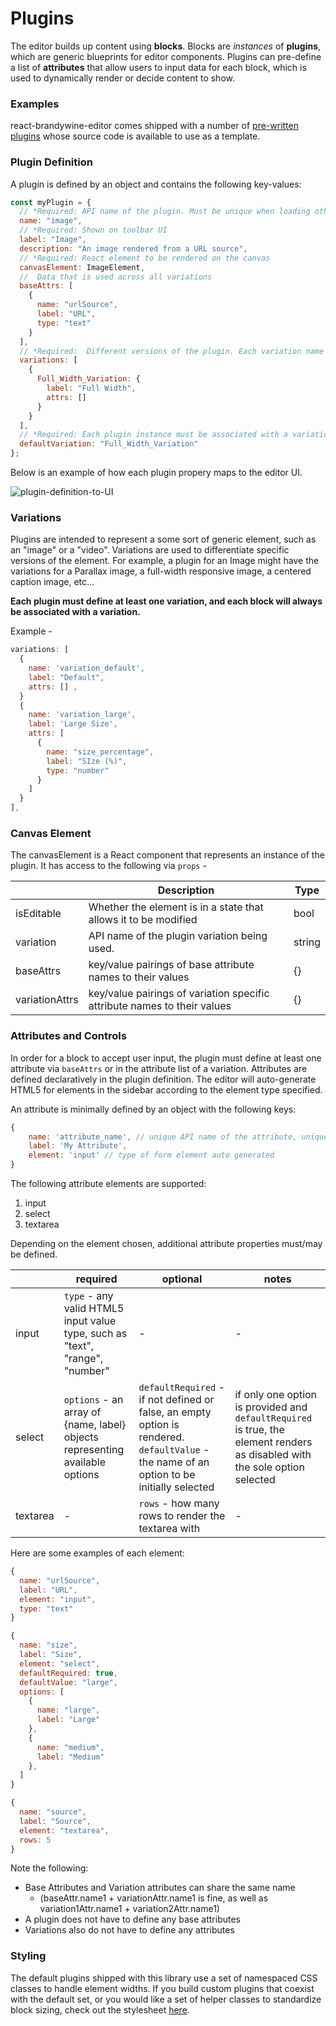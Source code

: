 # Plugins

The editor builds up content using **blocks**. Blocks are _instances_ of **plugins**, which are generic blueprints for editor components. Plugins can pre-define a list of **attributes** that allow users to input data for each block, which is used to dynamically render or decide content to show.

### Examples

react-brandywine-editor comes shipped with a number of [pre-written plugins](/src/plugins) whose source code is available to use as a template.

### Plugin Definition

A plugin is defined by an object and contains the following key-values:

```javascript
const myPlugin = {
  // *Required: API name of the plugin. Must be unique when loading other plugins or previously saved data
  name: "image",
  // *Required: Shown on toolbar UI
  label: "Image",
  description: "An image rendered from a URL source",
  // *Required: React element to be rendered on the canvas
  canvasElement: ImageElement,
  //  Data that is used across all variations
  baseAttrs: [
    {
      name: "urlSource",
      label: "URL",
      type: "text"
    }
  ],
  // *Required:  Different versions of the plugin. Each variation name must be unique
  variations: [
    {
      Full_Width_Variation: {
        label: "Full Width",
        attrs: []
      }
    }
  ],
  // *Required: Each plugin instance must be associated with a variation
  defaultVariation: "Full_Width_Variation"
};
```

Below is an example of how each plugin propery maps to the editor UI.

![plugin-definition-to-UI](https://i.imgur.com/uMC97KD.png)

### Variations

Plugins are intended to represent a some sort of generic element, such as an "image" or a "video". Variations are used to differentiate specific versions of the element. For example, a plugin for an Image might have the variations for a Parallax image, a full-width responsive image, a centered caption image, etc...

**Each plugin must define at least one variation, and each block will always be associated with a variation.**

Example -

```javascript
variations: [
  {
    name: 'variation_default',
    label: "Default",
    attrs: [] ,
  }
  {
    name: 'variation_large',
    label: 'Large Size',
    attrs: [
      {
        name: "size_percentage",
        label: "SIze (%)",
        type: "number"
      }
    ]
  }
],
```

### Canvas Element

The canvasElement is a React component that represents an instance of the plugin. It has access to the following via `props` -

|                | Description                                                              | Type   |
| -------------- | ------------------------------------------------------------------------ | ------ |
| isEditable     | Whether the element is in a state that allows it to be modified          | bool   |
| variation      | API name of the plugin variation being used.                             | string |
| baseAttrs      | key/value pairings of base attribute names to their values               | {}     |
| variationAttrs | key/value pairings of variation specific attribute names to their values | {}     |

### Attributes and Controls

In order for a block to accept user input, the plugin must define at least one attribute via `baseAttrs` or in the attribute list of a variation. Attributes are defined declaratively in the plugin definition. The editor will auto-generate HTML5 for elements in the sidebar according to the element type specified.

An attribute is minimally defined by an object with the following keys:

```javascript
{
	name: 'attribute_name', // unique API name of the attribute, unique across the attribute group (base or variation)
	label: 'My Attribute',
	element: 'input' // type of form element auto generated
}
```

The following attribute elements are supported:

1. input
2. select
3. textarea

Depending on the element chosen, additional attribute properties must/may be defined.

|          | required                                                                     | optional                                                                                                                                  | notes                                                                                                                       |
| -------- | ---------------------------------------------------------------------------- | ----------------------------------------------------------------------------------------------------------------------------------------- | --------------------------------------------------------------------------------------------------------------------------- |
| input    | `type` - any valid HTML5 input value type, such as "text", "range", "number" | -                                                                                                                                         | -                                                                                                                           |
| select   | `options` - an array of {name, label} objects representing available options | `defaultRequired` - if not defined or false, an empty option is rendered. `defaultValue` - the name of an option to be initially selected | if only one option is provided and `defaultRequired` is true, the element renders as disabled with the sole option selected |
| textarea | -                                                                            | `rows` - how many rows to render the textarea with                                                                                        | -                                                                                                                           |

Here are some examples of each element:

```javascript
{
  name: "urlSource",
  label: "URL",
  element: "input",
  type: "text"
}
```

```javascript
{
  name: "size",
  label: "Size",
  element: "select",
  defaultRequired: true,
  defaultValue: "large",
  options: [
    {
      name: "large",
      label: "Large"
    },
    {
      name: "medium",
      label: "Medium"
    },
  ]
}
```

```javascript
{
  name: "source",
  label: "Source",
  element: "textarea",
  rows: 5
}
```

Note the following:

- Base Attributes and Variation attributes can share the same name
  - (baseAttr.name1 + variationAttr.name1 is fine, as well as variation1Attr.name1 + variation2Attr.name1)
- A plugin does not have to define any base attributes
- Variations also do not have to define any attributes

### Styling

The default plugins shipped with this library use a set of namespaced CSS classes to handle element widths. 
If you build custom plugins that coexist with the default set, or you would like a set of helper classes
to standardize block sizing, check out the stylesheet [here](/src/styles.css).
